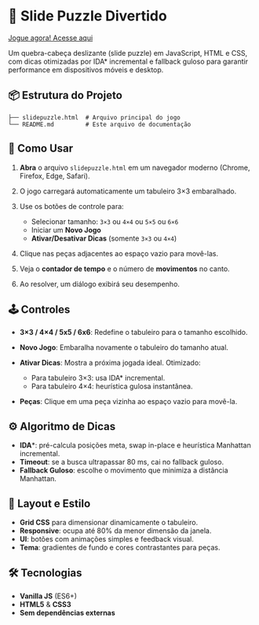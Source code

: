 # 🎉 Slide Puzzle Divertido

[Jogue agora! Acesse aqui](https://dliedke.github.io/SlidePuzzle/slidepuzzle.html)

Um quebra-cabeça deslizante (slide puzzle) em JavaScript, HTML e CSS, com dicas otimizadas por IDA\* incremental e fallback guloso para garantir performance em dispositivos móveis e desktop.

## 📦 Estrutura do Projeto

```
├── slidepuzzle.html  # Arquivo principal do jogo
└── README.md         # Este arquivo de documentação
```

## 🚀 Como Usar

1. **Abra** o arquivo `slidepuzzle.html` em um navegador moderno (Chrome, Firefox, Edge, Safari).
2. O jogo carregará automaticamente um tabuleiro 3×3 embaralhado.
3. Use os botões de controle para:

   * Selecionar tamanho: `3×3` ou `4×4` ou `5×5` ou `6×6`
   * Iniciar um **Novo Jogo**
   * **Ativar/Desativar Dicas** (somente `3×3` ou `4×4`)
4. Clique nas peças adjacentes ao espaço vazio para movê-las.
5. Veja o **contador de tempo** e o número de **movimentos** no canto.
6. Ao resolver, um diálogo exibirá seu desempenho.

## 🕹️ Controles

* **3×3 / 4×4 / 5x5 / 6x6**: Redefine o tabuleiro para o tamanho escolhido.
* **Novo Jogo**: Embaralha novamente o tabuleiro do tamanho atual.
* **Ativar Dicas**: Mostra a próxima jogada ideal. Otimizado:

  * Para tabuleiro 3×3: usa IDA\* incremental.
  * Para tabuleiro 4×4: heurística gulosa instantânea.
* **Peças**: Clique em uma peça vizinha ao espaço vazio para movê-la.

## ⚙️ Algoritmo de Dicas

* **IDA**\*: pré-calcula posições meta, swap in-place e heurística Manhattan incremental.
* **Timeout**: se a busca ultrapassar 80 ms, cai no fallback guloso.
* **Fallback Guloso**: escolhe o movimento que minimiza a distância Manhattan.

## 📐 Layout e Estilo

* **Grid CSS** para dimensionar dinamicamente o tabuleiro.
* **Responsive**: ocupa até 80% da menor dimensão da janela.
* **UI**: botões com animações simples e feedback visual.
* **Tema**: gradientes de fundo e cores contrastantes para peças.

## 🛠️ Tecnologias

* **Vanilla JS** (ES6+)
* **HTML5** & **CSS3**
* **Sem dependências externas**
